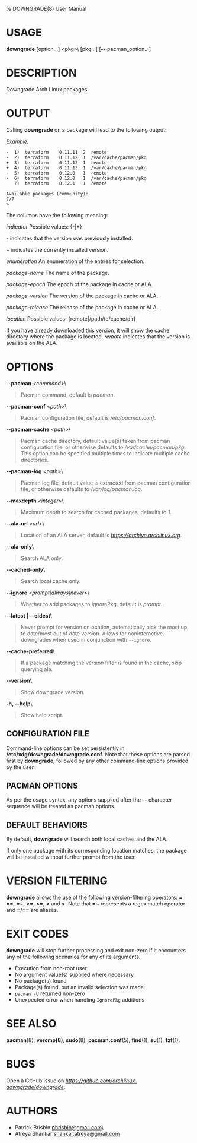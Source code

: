 % DOWNGRADE(8) User Manual

# USAGE

**downgrade** [option...] \<pkg>\ [pkg...] [**\--** pacman_option...]

# DESCRIPTION

Downgrade Arch Linux packages.

# OUTPUT

Calling **downgrade** on a package will lead to the following output:

_Example:_

    -  1)  terraform    0.11.11  2  remote
    -  2)  terraform    0.11.12  1  /var/cache/pacman/pkg
    +  3)  terraform    0.11.13  1  remote
    +  4)  terraform    0.11.13  1  /var/cache/pacman/pkg
    -  5)  terraform    0.12.0   1  remote
    -  6)  terraform    0.12.0   1  /var/cache/pacman/pkg
       7)  terraform    0.12.1   1  remote

    Available packages (community):
    7/7
    >

The columns have the following meaning:

_indicator_ Possible values: {-|+}

\- indicates that the version was previously installed.

\+ indicates the currently installed version.

_enumeration_ An enumeration of the entries for selection.

_package-name_ The name of the package.

_package-epoch_ The epoch of the package in cache or ALA.

_package-version_ The version of the package in cache or ALA.

_package-release_ The release of the package in cache or ALA.

_location_ Possible values: {remote|/path/to/cache/dir}

If you have already downloaded this version, it will show the cache directory
where the package is located. _remote_ indicates that the version is available
on the ALA.

# OPTIONS

**\--pacman** _\<command\>_\

> Pacman command, default is _pacman_.

**\--pacman-conf** _\<path\>_\

> Pacman configuration file, default is _/etc/pacman.conf_.

**\--pacman-cache** _\<path\>_\

> Pacman cache directory, default value(s) taken from pacman configuration file,
> or otherwise defaults to _/var/cache/pacman/pkg_. This option can be specified
> multiple times to indicate multiple cache directories.

**\--pacman-log** _\<path\>_\

> Pacman log file, default value is extracted from pacman configuration file, or
> otherwise defaults to _/var/log/pacman.log_.

**\--maxdepth** _\<integer\>_\

> Maximum depth to search for cached packages, defaults to _1_.

**\--ala-url** _\<url\>_\

> Location of an ALA server, default is *https://archive.archlinux.org*.

**\--ala-only**\

> Search ALA only.

**\--cached-only**\

> Search local cache only.

**\--ignore** _\<prompt|always|never\>_\

> Whether to add packages to IgnorePkg, default is _prompt_.

**\--latest | \--oldest**\

> Never prompt for version or location, automatically pick the most up to
> date/most out of date version. Allows for noninteractive downgrades when
> used in conjunction with `--ignore`.

**\--cache-preferred**\

> If a package matching the version filter is found in the cache, skip querying
> ala.

**\--version**\

> Show downgrade version.

**\-h, \--help**\

> Show help script.

## CONFIGURATION FILE

Command-line options can be set persistently in
**/etc/xdg/downgrade/downgrade.conf**. Note that these options are parsed first
by **downgrade**, followed by any other command-line options provided by the
user.

## PACMAN OPTIONS

As per the usage syntax, any options supplied after the **\--** character
sequence will be treated as pacman options.

## DEFAULT BEHAVIORS

By default, **downgrade** will search both local caches and the ALA.

If only one package with its corresponding location matches, the package will be
installed without further prompt from the user.

# VERSION FILTERING

**downgrade** allows the use of the following version-filtering operators:
**=**, **==**, **=~**, **<=**, **>=**, **<** and **>**. Note that **=~**
represents a regex match operator and **=**/**==** are aliases.

# EXIT CODES

**downgrade** will stop further processing and exit non-zero if it encounters
any of the following scenarios for any of its arguments:

- Execution from non-root user
- No argument value(s) supplied where necessary
- No package(s) found
- Package(s) found, but an invalid selection was made
- `pacman -U` returned non-zero
- Unexpected error when handling `IgnorePkg` additions

# SEE ALSO

**pacman**(8), **vercmp(8)**, **sudo**(8), **pacman.conf**(5), **find**(1),
**su**(1), **fzf**(1).

# BUGS

Open a GitHub issue on *https://github.com/archlinux-downgrade/downgrade*.

# AUTHORS

- Patrick Brisbin <pbrisbin@gmail.com>\
- Atreya Shankar <shankar.atreya@gmail.com>
